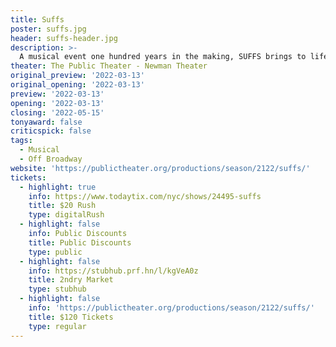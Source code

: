 ```yaml
---
title: Suffs
poster: suffs.jpg
header: suffs-header.jpg
description: >-
  A musical event one hundred years in the making, SUFFS brings to life a complicated chapter in the ongoing battle for the right to vote: the American women’s suffrage movement.
theater: The Public Theater - Newman Theater
original_preview: '2022-03-13'
original_opening: '2022-03-13'
preview: '2022-03-13'
opening: '2022-03-13'
closing: '2022-05-15'
tonyaward: false
criticspick: false
tags: 
  - Musical
  - Off Broadway
website: 'https://publictheater.org/productions/season/2122/suffs/'
tickets:
  - highlight: true
    info: https://www.todaytix.com/nyc/shows/24495-suffs
    title: $20 Rush
    type: digitalRush
  - highlight: false
    info: Public Discounts
    title: Public Discounts
    type: public
  - highlight: false
    info: https://stubhub.prf.hn/l/kgVeA0z
    title: 2ndry Market
    type: stubhub
  - highlight: false
    info: 'https://publictheater.org/productions/season/2122/suffs/'
    title: $120 Tickets
    type: regular
---
```


